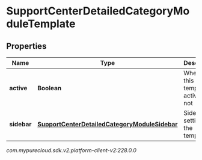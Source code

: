 # SupportCenterDetailedCategoryModuleTemplate


## Properties

| Name | Type | Description | Notes |
| ------------ | ------------- | ------------- | ------------- |
| **active** | **Boolean** | Whether this template is active or not |  |
| **sidebar** | [**SupportCenterDetailedCategoryModuleSidebar**](SupportCenterDetailedCategoryModuleSidebar) | Sidebar settings for the template |  |




_com.mypurecloud.sdk.v2:platform-client-v2:228.0.0_
